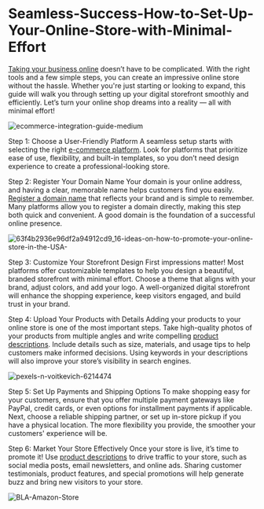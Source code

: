 # Seamless-Success-How-to-Set-Up-Your-Online-Store-with-Minimal-Effort

<a href="https://www.firststore.io/" target="_blank">Taking your business online</a> doesn’t have to be complicated. With the right tools and a few simple steps, you can create an impressive online store without the hassle. Whether you're just starting or looking to expand, this guide will walk you through setting up your digital storefront smoothly and efficiently. Let’s turn your online shop dreams into a reality — all with minimal effort!

![ecommerce-integration-guide-medium](https://github.com/user-attachments/assets/0f0f7b9c-ea00-4d63-8264-bbd855d16ce6)

Step 1: Choose a User-Friendly Platform
A seamless setup starts with selecting the right <a href="https://www.firststore.io/" target="_blank">e-commerce platform</a>. Look for platforms that prioritize ease of use, flexibility, and built-in templates, so you don’t need design experience to create a professional-looking store.

Step 2: Register Your Domain Name
Your domain is your online address, and having a clear, memorable name helps customers find you easily. <a href="https://www.firststore.io/" target="_blank">Register a domain name</a> that reflects your brand and is simple to remember. Many platforms allow you to register a domain directly, making this step both quick and convenient. A good domain is the foundation of a successful online presence.

![63f4b2936e96df2a94912cd9_16-ideas-on-how-to-promote-your-online-store-in-the-USA-](https://github.com/user-attachments/assets/cead4f2d-db22-4fcb-b13c-2c7b66de6f48)

Step 3: Customize Your Storefront Design
First impressions matter! Most platforms offer customizable templates to help you design a beautiful, branded storefront with minimal effort. Choose a theme that aligns with your brand, adjust colors, and add your logo. A well-organized digital storefront will enhance the shopping experience, keep visitors engaged, and build trust in your brand.

Step 4: Upload Your Products with Details
Adding your products to your online store is one of the most important steps. Take high-quality photos of your products from multiple angles and write compelling <a href="https://www.firststore.io/" target="_blank">product descriptions</a>. Include details such as size, materials, and usage tips to help customers make informed decisions. Using keywords in your descriptions will also improve your store’s visibility in search engines.

![pexels-n-voitkevich-6214474](https://github.com/user-attachments/assets/4c6a58b6-3e52-4d19-923d-ec67320fa574)

Step 5: Set Up Payments and Shipping Options
To make shopping easy for your customers, ensure that you offer multiple payment gateways like PayPal, credit cards, or even options for installment payments if applicable. Next, choose a reliable shipping partner, or set up in-store pickup if you have a physical location. The more flexibility you provide, the smoother your customers' experience will be.

Step 6: Market Your Store Effectively
Once your store is live, it’s time to promote it! Use <a href="www.firststore.io" target="_blank">product descriptions</a> to drive traffic to your store, such as social media posts, email newsletters, and online ads. Sharing customer testimonials, product features, and special promotions will help generate buzz and bring new visitors to your store.

![BLA-Amazon-Store](https://github.com/user-attachments/assets/785d84aa-72a6-4a7d-8fba-4ba94460fade)
